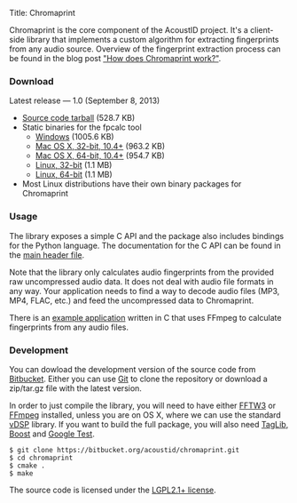 Title: Chromaprint

Chromaprint is the core component of the AcoustID project. It's a client-side
library that implements a custom algorithm for extracting fingerprints from
any audio source. Overview of the fingerprint extraction process can be
found in the blog post ["How does Chromaprint work?"][blog2].

### Download

Latest release &mdash; 1.0 (September 8, 2013)

 * [Source code tarball](https://bitbucket.org/acoustid/chromaprint/downloads/chromaprint-1.0.tar.gz) (528.7 KB)
 * Static binaries for the fpcalc tool
     * [Windows](https://bitbucket.org/acoustid/chromaprint/downloads/chromaprint-fpcalc-1.0-win32.zip) (1005.6 KB)
     * [Mac OS X, 32-bit, 10.4+](https://bitbucket.org/acoustid/chromaprint/downloads/chromaprint-fpcalc-1.0-osx-i386.tar.gz) (963.2 KB)
     * [Mac OS X, 64-bit, 10.4+](https://bitbucket.org/acoustid/chromaprint/downloads/chromaprint-fpcalc-1.0-osx-x86_64.tar.gz) (954.7 KB)
     * [Linux, 32-bit](https://bitbucket.org/acoustid/chromaprint/downloads/chromaprint-fpcalc-1.0-linux-i686.tar.gz) (1.1 MB)
     * [Linux, 64-bit](https://bitbucket.org/acoustid/chromaprint/downloads/chromaprint-fpcalc-1.0-linux-x86_64.tar.gz) (1.1 MB)
 * Most Linux distributions have their own binary packages for Chromaprint

[ppa]: https://launchpad.net/~luks/+archive/acoustid
[ppad]: https://launchpad.net/~luks/+archive/acoustid-daily

### Usage

The library exposes a simple C API and the package also includes
bindings for the Python language. The documentation for the C API
can be found in the [main header file][api].

Note that the library only calculates audio fingerprints from the provided
raw uncompressed audio data. It does not deal with audio file formats in
any way. Your application needs to find a way to decode audio files
(MP3, MP4, FLAC, etc.) and feed the uncompressed data to Chromaprint.

There is an [example application][cexample] written in C that uses
FFmpeg to calculate fingerprints from any audio files.

[cexample]: https://bitbucket.org/acoustid/chromaprint/src/master/examples/fpcalc.c

### Development

You can dowload the development version of the source code from [Bitbucket][bitbucket].
Either you can use [Git][git] to clone the repository or download a
zip/tar.gz file with the latest version.

In order to just compile the library, you will need to have either
[FFTW3][fftw] or [FFmpeg][ffmpeg] installed, unless you are on OS X,
where we can use the standard [vDSP][vdsp] library.
If you want to build the full package, you will also need
[TagLib][taglib], [Boost][boost] and [Google Test][gtest].

    $ git clone https://bitbucket.org/acoustid/chromaprint.git
	$ cd chromaprint
	$ cmake .
	$ make

The source code is licensed under the [LGPL2.1+ license][lgpl].

[lgpl]: http://www.gnu.org/licenses/lgpl-2.1.html
[blog1]: http://oxygene.sk/lukas/2010/07/introducing-chromaprint/
[blog2]: http://oxygene.sk/lukas/2011/01/how-does-chromaprint-work/
[api]: https://bitbucket.org/acoustid/chromaprint/src/master/src/chromaprint.h
[bitbucket]: https://bitbucket.org/acoustid/chromaprint
[git]: http://git-scm.com/
[fftw]: http://www.fftw.org/
[ffmpeg]: http://www.ffmpeg.org/
[vdsp]: http://developer.apple.com/library/mac/#documentation/Performance/Conceptual/vDSP_Programming_Guide/Introduction/Introduction.html
[taglib]: http://developer.kde.org/~wheeler/taglib.html
[boost]: http://www.boost.org/
[gtest]: http://code.google.com/p/googletest/

